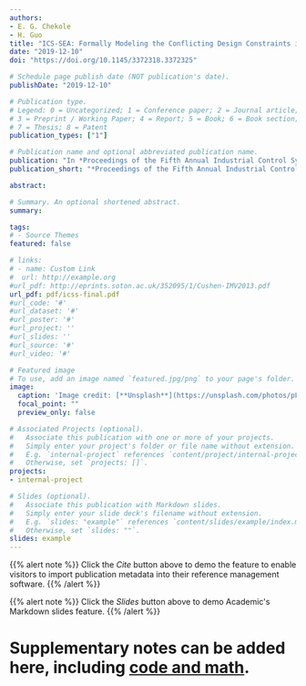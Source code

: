 ```yaml
---
authors:
- E. G. Chekole
- H. Guo
title: "ICS-SEA: Formally Modeling the Conflicting Design Constraints in ICS"
date: "2019-12-10"
doi: "https://doi.org/10.1145/3372318.3372325"

# Schedule page publish date (NOT publication's date).
publishDate: "2019-12-10"

# Publication type.
# Legend: 0 = Uncategorized; 1 = Conference paper; 2 = Journal article;
# 3 = Preprint / Working Paper; 4 = Report; 5 = Book; 6 = Book section;
# 7 = Thesis; 8 = Patent
publication_types: ["1"]

# Publication name and optional abbreviated publication name.
publication: "In *Proceedings of the Fifth Annual Industrial Control System Security (ICSS) Workshop*"
publication_short: "*Proceedings of the Fifth Annual Industrial Control Systems Security (ICSS) Workshop, co-located with ACSAC, ACM*"

abstract: 

# Summary. An optional shortened abstract.
summary: 

tags:
# - Source Themes
featured: false

# links:
# - name: Custom Link
#  url: http://example.org
#url_pdf: http://eprints.soton.ac.uk/352095/1/Cushen-IMV2013.pdf
url_pdf: pdf/icss-final.pdf
#url_code: '#'
#url_dataset: '#'
#url_poster: '#'
#url_project: ''
#url_slides: ''
#url_source: '#'
#url_video: '#'

# Featured image
# To use, add an image named `featured.jpg/png` to your page's folder. 
image:
  caption: 'Image credit: [**Unsplash**](https://unsplash.com/photos/pLCdAaMFLTE)'
  focal_point: ""
  preview_only: false

# Associated Projects (optional).
#   Associate this publication with one or more of your projects.
#   Simply enter your project's folder or file name without extension.
#   E.g. `internal-project` references `content/project/internal-project/index.md`.
#   Otherwise, set `projects: []`.
projects:
- internal-project

# Slides (optional).
#   Associate this publication with Markdown slides.
#   Simply enter your slide deck's filename without extension.
#   E.g. `slides: "example"` references `content/slides/example/index.md`.
#   Otherwise, set `slides: ""`.
slides: example
---
```


{{% alert note %}}
Click the *Cite* button above to demo the feature to enable visitors to import publication metadata into their reference management software.
{{% /alert %}}

{{% alert note %}}
Click the *Slides* button above to demo Academic's Markdown slides feature.
{{% /alert %}}

# Supplementary notes can be added here, including [code and math](https://sourcethemes.com/academic/docs/writing-markdown-latex/).
